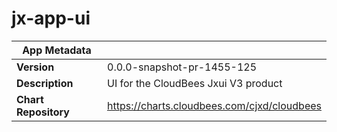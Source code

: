 # jx-app-ui

|App Metadata||
|---|---|
| **Version** | 0.0.0-snapshot-pr-1455-125 |
| **Description** | UI for the CloudBees Jxui V3 product |
| **Chart Repository** | https://charts.cloudbees.com/cjxd/cloudbees |
